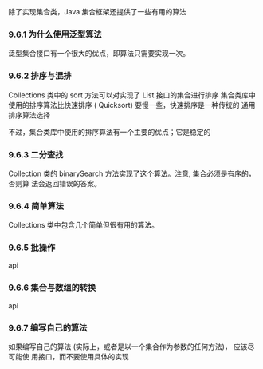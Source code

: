 除了实现集合类，Java 集合框架还提供了一些有用的算法

### 9.6.1 为什么使用泛型算法

泛型集合接口有一个很大的优点，即算法只需要实现一次。

### 9.6.2 排序与混排

Collections 类中的 sort 方法可以对实现了 List 接口的集合进行排序
集合类库中使用的排序算法比快速排序 ( Quicksort) 要慢一些，快速排序是一种传统的 通用排序算法选择

不过，集合类库中使用的排序算法有一个主要的优点；它是稳定的

### 9.6.3 二分查找

Collection 类的 binarySearch 方法实现了这个算法。注意, 集合必须是有序的，否则算 法会返回错误的答案。

### 9.6.4 简单算法

Collections 类中包含几个简单但很有用的算法。

### 9.6.5 批操作

api

### 9.6.6 集合与数组的转换

api

### 9.6.7 编写自己的算法

如果编写自己的算法 (实际上，或者是以一个集合作为参数的任何方法)， 应该尽可能使 用接口，而不要使用具体的实现

